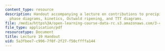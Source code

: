 ```yaml
---
content_type: resource
description: Handout accompanying a lecture on contributions to precipitate hardening,
  phase diagrams, kinetics, Ostwald ripening, and TTT diagrams.
file: /media/https%3A/open-learning-course-data-rc.s3.amazonaws.com/3-40j-physical-metallurgy-fall-2009/5a3fbee7c9967f0f2f27f50cffffa144_MIT3_40JF09_fig19.pdf
file_type: application/pdf
resourcetype: Document
title: Lecture 19 Handout
uid: 5a3fbee7-c996-7f0f-2f27-f50cffffa144
---
```

